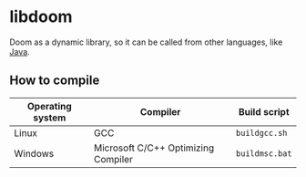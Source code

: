 # libdoom
Doom as a dynamic library, so it can be called from other languages, like [Java](/java).

## How to compile
|Operating system|Compiler                           |Build script  |
|----------------|-----------------------------------|--------------|
|Linux           |GCC                                |`buildgcc.sh` |
|Windows         |Microsoft C/C++ Optimizing Compiler|`buildmsc.bat`|
